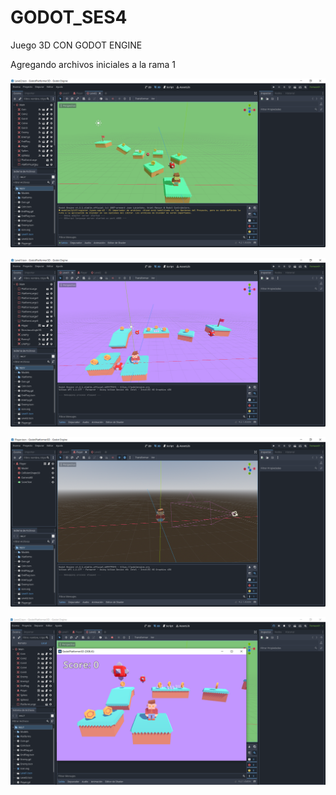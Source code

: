 # GODOT_SES4
Juego 3D CON GODOT ENGINE

Agregando archivos iniciales a la rama 1

![Alt text](image.png)

![Alt text](image-2.png)

![Alt text](image-3.png)

![Alt text](image-1.png)

